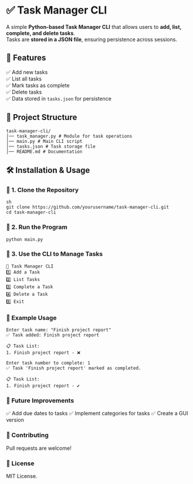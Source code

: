 # ✅ Task Manager CLI

A simple **Python-based Task Manager CLI** that allows users to **add, list, complete, and delete tasks**.  
Tasks are **stored in a JSON file**, ensuring persistence across sessions.

## 🚀 Features
✅ Add new tasks  
✅ List all tasks  
✅ Mark tasks as complete  
✅ Delete tasks  
✅ Data stored in `tasks.json` for persistence  

## 📁 Project Structure
```
task-manager-cli/
│── task_manager.py # Module for task operations
│── main.py # Main CLI script
│── tasks.json # Task storage file
│── README.md # Documentation
```

## 🛠 Installation & Usage
### 🔹 1. Clone the Repository
```
sh
git clone https://github.com/yourusername/task-manager-cli.git
cd task-manager-cli
```
### 🔹 2. Run the Program
```
python main.py
```
### 🔹 3. Use the CLI to Manage Tasks
```
📌 Task Manager CLI
1️⃣ Add a Task
2️⃣ List Tasks
3️⃣ Complete a Task
4️⃣ Delete a Task
5️⃣ Exit
```

### 📌 Example Usage
```
Enter task name: "Finish project report"
✅ Task added: Finish project report

📋 Task List:
1. Finish project report - ❌

Enter task number to complete: 1
✅ Task 'Finish project report' marked as completed.

📋 Task List:
1. Finish project report - ✔️
```
### 🎯 Future Improvements
✅ Add due dates to tasks
✅ Implement categories for tasks
✅ Create a GUI version

### 🤝 Contributing
Pull requests are welcome!

### 📜 License
MIT License.
